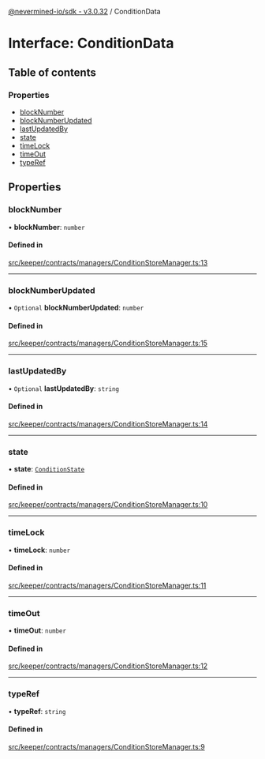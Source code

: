 [@nevermined-io/sdk - v3.0.32](../code-reference.md) / ConditionData

# Interface: ConditionData

## Table of contents

### Properties

- [blockNumber](ConditionData.md#blocknumber)
- [blockNumberUpdated](ConditionData.md#blocknumberupdated)
- [lastUpdatedBy](ConditionData.md#lastupdatedby)
- [state](ConditionData.md#state)
- [timeLock](ConditionData.md#timelock)
- [timeOut](ConditionData.md#timeout)
- [typeRef](ConditionData.md#typeref)

## Properties

### blockNumber

• **blockNumber**: `number`

#### Defined in

[src/keeper/contracts/managers/ConditionStoreManager.ts:13](https://github.com/nevermined-io/sdk-js/blob/aebb2d7041e6f22aa25122a9a516bc8a7030d8ab/src/keeper/contracts/managers/ConditionStoreManager.ts#L13)

---

### blockNumberUpdated

• `Optional` **blockNumberUpdated**: `number`

#### Defined in

[src/keeper/contracts/managers/ConditionStoreManager.ts:15](https://github.com/nevermined-io/sdk-js/blob/aebb2d7041e6f22aa25122a9a516bc8a7030d8ab/src/keeper/contracts/managers/ConditionStoreManager.ts#L15)

---

### lastUpdatedBy

• `Optional` **lastUpdatedBy**: `string`

#### Defined in

[src/keeper/contracts/managers/ConditionStoreManager.ts:14](https://github.com/nevermined-io/sdk-js/blob/aebb2d7041e6f22aa25122a9a516bc8a7030d8ab/src/keeper/contracts/managers/ConditionStoreManager.ts#L14)

---

### state

• **state**: [`ConditionState`](../enums/ConditionState.md)

#### Defined in

[src/keeper/contracts/managers/ConditionStoreManager.ts:10](https://github.com/nevermined-io/sdk-js/blob/aebb2d7041e6f22aa25122a9a516bc8a7030d8ab/src/keeper/contracts/managers/ConditionStoreManager.ts#L10)

---

### timeLock

• **timeLock**: `number`

#### Defined in

[src/keeper/contracts/managers/ConditionStoreManager.ts:11](https://github.com/nevermined-io/sdk-js/blob/aebb2d7041e6f22aa25122a9a516bc8a7030d8ab/src/keeper/contracts/managers/ConditionStoreManager.ts#L11)

---

### timeOut

• **timeOut**: `number`

#### Defined in

[src/keeper/contracts/managers/ConditionStoreManager.ts:12](https://github.com/nevermined-io/sdk-js/blob/aebb2d7041e6f22aa25122a9a516bc8a7030d8ab/src/keeper/contracts/managers/ConditionStoreManager.ts#L12)

---

### typeRef

• **typeRef**: `string`

#### Defined in

[src/keeper/contracts/managers/ConditionStoreManager.ts:9](https://github.com/nevermined-io/sdk-js/blob/aebb2d7041e6f22aa25122a9a516bc8a7030d8ab/src/keeper/contracts/managers/ConditionStoreManager.ts#L9)
